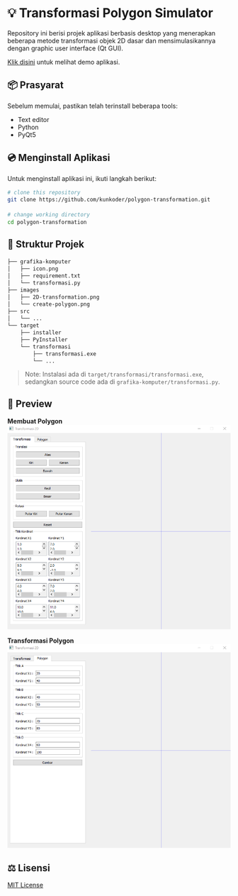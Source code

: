 # :bulb: Transformasi Polygon Simulator

Repository ini berisi projek aplikasi berbasis desktop yang menerapkan beberapa metode transformasi objek 2D dasar dan mensimulasikannya dengan graphic user interface (Qt GUI).

[Klik disini](https://espeka.vercel.app) untuk melihat demo aplikasi.

## :package: Prasyarat

Sebelum memulai, pastikan telah terinstall beberapa tools:
* Text editor
* Python
* PyQt5

## :cd: Menginstall Aplikasi

Untuk menginstall aplikasi ini, ikuti langkah berikut:

```bash
# clone this repository
git clone https://github.com/kunkoder/polygon-transformation.git

# change working directory
cd polygon-transformation
```

## :open_file_folder: Struktur Projek

```text
├── grafika-komputer
│   ├── icon.png
│   ├── requirement.txt
│   └── transformasi.py
├── images
│   ├── 2D-transformation.png
│   └── create-polygon.png
├── src
│   └── ...
└── target
    ├── installer
    ├── PyInstaller
    └── transformasi
        ├── transformasi.exe
        └── ...

```

>Note: Instalasi ada di `target/transformasi/transformasi.exe`, sedangkan source code ada di `grafika-komputer/transformasi.py`.

## :eyes: Preview

**Membuat Polygon**
![alt text](https://raw.githubusercontent.com/kunkoder/polygon-transformation/main/images/2D-transformation.png)

**Transformasi Polygon**
![alt text](https://raw.githubusercontent.com/kunkoder/polygon-transformation/main/images/create-polygon.png)

## :balance_scale: Lisensi

[MIT License](https://github.com/kunkoder/polygon-transformation/blob/main/LICENSE)
